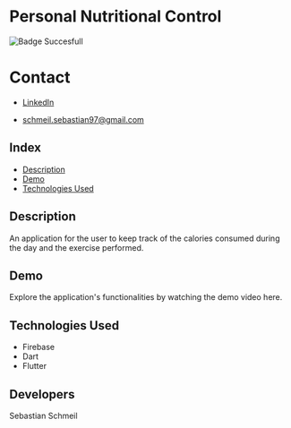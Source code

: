 # **Personal Nutritional Control**

![Badge Succesfull](https://img.shields.io/badge/STATUS-DEVELOPING-orange)

# Contact
* [LinkedIn](https://www.linkedin.com/in/sebastian-schmeil/)

* schmeil.sebastian97@gmail.com

## Index
- [Description](#description)
- [Demo](#demo)
- [Technologies Used](#technologies-used) 

## Description
An application for the user to keep track of the calories consumed during the day and the exercise performed.

## Demo
Explore the application's functionalities by watching the demo video here.

## Technologies Used
+ Firebase
+ Dart
+ Flutter

## Developers
Sebastian Schmeil
